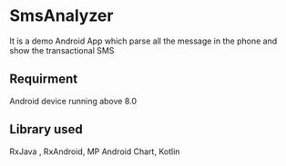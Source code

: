 # SmsAnalyzer

It is a demo Android App which parse all the message in the phone and show the transactional SMS

## Requirment

Android device running above 8.0



## Library used
RxJava , RxAndroid, MP Android Chart, Kotlin
